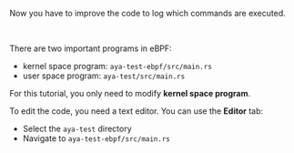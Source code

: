 Now you have to improve the code to log which commands are executed.

<br>

There are two important programs in eBPF:
* kernel space program: `aya-test-ebpf/src/main.rs`
* user space program: `aya-test/src/main.rs`

For this tutorial, you only need to modify **kernel space program**.

To edit the code, you need a text editor. You can use the **Editor** tab:
* Select the `aya-test` directory
* Navigate to `aya-test-ebpf/src/main.rs`
